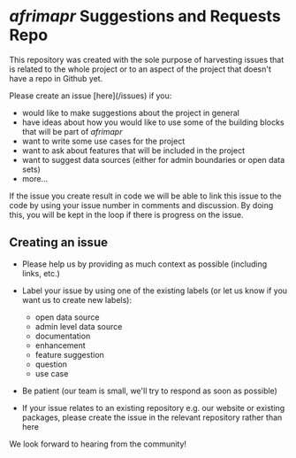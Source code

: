 # _afrimapr_ Suggestions and Requests Repo

This repository was created with the sole purpose of harvesting issues that is related to the whole project or to an aspect of the project that doesn't have a repo in Github yet.

Please create an issue [here](<base>/issues) if you:

- would like to make suggestions about the project in general
- have ideas about how you would like to use some of the building blocks that will be part of _afrimapr_
- want to write some use cases for the project
- want to ask about features that will be included in the project
- want to suggest data sources (either for admin boundaries or open data sets)
- more...

If the issue you create result in code we will be able to link this issue to the code by using your issue number in comments and discussion. By doing this, you will be kept in the loop if there is progress on the issue.

## Creating an issue

- Please help us by providing as much context as possible (including links, etc.) 
- Label your issue by using one of the existing labels (or let us know if you want us to create new labels):

  - open data source
  - admin level data source
  - documentation
  - enhancement
  - feature suggestion
  - question
  - use case
- Be patient (our team is small, we'll try to respond as soon as possible)
- If your issue relates to an existing repository e.g. our website or existing packages, please create the issue in the relevant repository rather than here

We look forward to hearing from the community!
